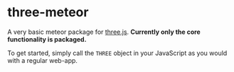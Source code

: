 three-meteor
========
A very basic meteor package for [three.js](https://github.com/mrdoob/three.js "three.js"). **Currently only the core functionality is packaged.**

To get started, simply call the `THREE` object in your JavaScript as you would with a regular web-app.

